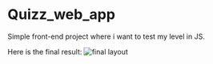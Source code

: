# Quizz_web_app

Simple front-end project where i want to test my level in JS.

Here is the final result:
![final layout](https://user-images.githubusercontent.com/80721211/187190955-1ac7e2e3-801c-4423-a5a1-1060a6f030a7.png)
